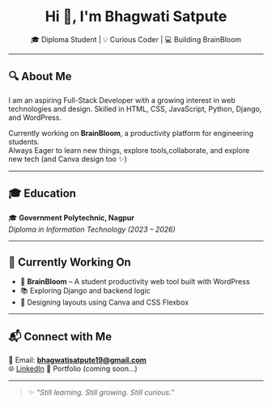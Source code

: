 
<h1 align="center">Hi 👋, I'm Bhagwati Satpute</h1>

<p align="center">
  🎓 Diploma Student | 💡 Curious Coder | 💻 Building BrainBloom
</p>

<p align="center">
  <strong></strong>
</p>

---

## 🔍 About Me

I am an aspiring Full-Stack Developer with a growing interest in web technologies and design.
Skilled in HTML, CSS, JavaScript, Python, Django, and WordPress.

  
Currently working on **BrainBloom**, a productivity platform for engineering students.  
 Always Eager to learn new things, explore tools,collaborate, and explore new tech (and Canva design too ✨)

---

## 🎓 Education

🎓 **Government Polytechnic, Nagpur**  
*Diploma in Information Technology (2023 – 2026)*





---

## 🌱 Currently Working On

- 🚀 **BrainBloom** – A student productivity web tool built with WordPress
- 📚 Exploring Django and backend logic
- 🎨 Designing layouts using Canva and CSS Flexbox

---



## 📬 Connect with Me

📧 Email: **bhagwatisatpute19@gmail.com**  
🌐 [LinkedIn](https://linkedin.com/in/bhagwatisatpute) 
🧠 Portfolio (coming soon...)

---

> ✨ *“Still learning. Still growing. Still curious.”*
